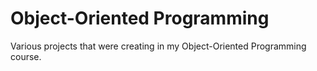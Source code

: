 # Object-Oriented Programming

Various projects that were creating in my Object-Oriented Programming course. 
